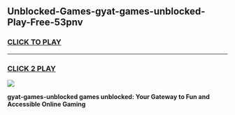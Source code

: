 
## Unblocked-Games-gyat-games-unblocked-Play-Free-53pnv
<h3>
<a href="https://premium76.site?title=gyat-games-unblocked&ref=23A">CLICK TO PLAY</a></h3>
<hr>

<h3>
<a href="https://premium76.site?title=gyat-games-unblocked&ref=23A">CLICK 2 PLAY</a>
  
</h3>

<a href="https://premium76.site?title=gyat-games-unblocked&ref=23A"><img src="https://clearcache.store/games.png"></a>


**gyat-games-unblocked games unblocked: Your Gateway to Fun and Accessible Online Gaming**
